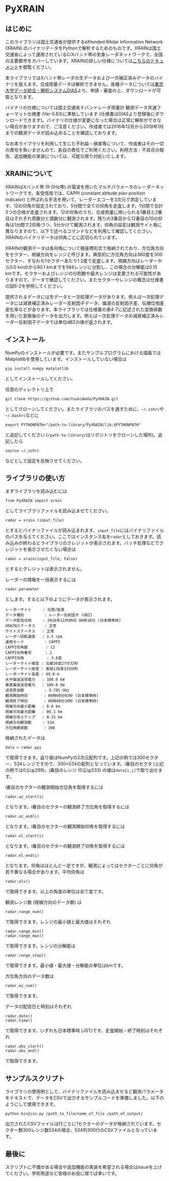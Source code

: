 # PyXRAIN

## はじめに

このライブラリは国土交通省が提供するeXtended RAdar Information Network (XRAIN) のバイナリデータをPythonで解析するためのものです。XRAINは国土交通省によって運用されているC/Xバンド帯の気象レーダネットワークで、全国の主要都市をカバーしています。XRAINの詳しい仕様については[こちらのドキュメント](http://www.nilim.go.jp/lab/bcg/siryou/tnn/tnn0909pdf/ks090915.pdf)を御覧ください。

本ライブラリではXバンド帯レーダの生データおよび一次補正済みデータのバイナリを扱えます。合成雨量データは解析できません。各種データについては[東京大学データ統合・解析システムDIAS](https://diasjp.net/service/xrain-data/)より、申請・審査の上、ダウンロードが可能となります。

バイナリの仕様については国土交通省Ｘバンドレーダ雨量計 観測データ共通フォーマット仕様書 (Ver 0.83)に準拠しています (仕様書はDIASより登録後にダウンロードできます)。バイナリの仕様が変更になった場合は正常に解析ができない場合がありますので、ご注意ください。作成者では2016年12月から2019年1月までの観測データが読み込めることを確認しております。

なお本ライブラリを利用して生じた不利益・損害等について、作成者はその一切の責任を負いませんので、各自の責任でご利用ください。利用方法・不具合の報告、追加機能の実装については、可能な限り対処いたします。


## XRAINについて
XRAINはXバンド帯 (9 GHz帯) の電波を用いたマルチパラメータのレーダーネットワークです。各受信局では、CAPPI (constant altitude plan position indicator) と呼ばれる手法を用いて、レーダーエコーを3次元で測定しています。12の仰角が設定されており、5分間で全ての仰角を走査します。1分間で合計3つの合格が走査されます。12の仰角のうち、合成雨量に用いられる1番目と2番目はそれぞれ奇数分と偶数分に観測されます。残りの3番目から12番目の10の仰角は1分間で2仰角づつ、5分かけて観測されます。仰角の設定は観測サイト毎に異なりますので、以下で述べるコマンドなどを利用して確認してください。XRAINのバイナリデータは仰角ごとに区切られています。

XRAINの観測データは各仰角について極座標形式で格納されており、方位角方向をセクター、視線方向をレンジと呼びます。典型的に方位角方向は360度を300セクター、すなわち1セクターあたり1.2度で走査します。視線方向はレーダーから0.0 kmのから80.1 kmまでを584レンジに分割し、この場合の分解能は0.15 kmです。セクターおよびレンジの分割数や最大レンジは変更される可能性がありますので、データで確認してください。またセクターやレンジの概念は仕様書の図6-2を参照してください。

提供されるデータには生データと一次処理データがあります。例えば一次処理データには減衰補正済みレーダー反射因子データ、偏波の反射因子差、伝播位相差変化率などがあります。本ライブラリでは仕様書の表4-7に記述された変換係数を用いた変換後のデータを出力します。例えば一次処理データの減衰補正済みレーダー反射因子データでは単位dBZの値が返されます。

## インストール
NumPyのインストールが必要です。またサンプルプログラムにおける描画ではMatplotlibを使用しています。インストールしていない場合は
```
pip install numpy matplotlib
```
としてインストールしてください。

任意のディレクトリ上で
```
git clone https://github.com/YuukiWada/PyXRAIN.git
```
としてクローンしてください。またライブラリのパスを通すために、`~/.zshrc`や`~/.bashrc`などに
```
export PYTHONPATH="/path-to-library/PyXRAIN/lib:$PYTHONPATH"
```
と追記してください (`/path-to-library/`はリポジトリをクローンした場所)。追記したら
```
source ~/.zshrc
```
などとして設定を反映させてください。

## ライブラリの使い方
まずライブラリを読み込むには
```
from PyXRAIN import xrain
```
としてライブラリファイルを読み込ませてください。
```
radar = xrain.(input_file)
```
とするとバイナリファイルが読み込まれます。`input_file`にはバイナリファイルのパスを与えてください。ここではインスタンス名を`radar`としておきます。読み込みが終わるとライブラリのクレジットが表示されます。バッチ処理などでクレジットを表示させたくない場合は
```
radar = xrain(input_file, False)
```
とするとクレジットは表示されません。

レーダーの情報を一括表示するには
```
radar.parameter
```
とします。すると以下のようにデータが表示されます。
```
レーダーサイト     : 北陸/能美
データ種別         : レーダー反射因子 (dBZ)
データ配信日時     : 2016年12月08日 00時10分 (日本標準時)
XRAINステータス    : 正常
サイトステータス   : 正常
レーダー回転速度   : 3.5 rpm
運用モード         : CAPPI
CAPPI仰角数        : 12
CAPPI仰角番号      : 2
CAPPI仰角          : 3.6度
レーダーサイト緯度 : 北緯36度27分32秒
レーダーサイト経度 : 東経136度33分9秒
レーダーサイト高度 : 49.0 m
水平偏波送信電力   : 100.0 kW
垂直偏波送信電力   : 100.0 kW
送信周波数         : 9.785 GHz
観測開始時刻       : 00時09分03秒 (日本標準時)
観測終了時刻       : 00時09分20秒 (日本標準時)
視線方向最小距離   : 0.0 km
視線方向最大距離   : 80.1 km
視線方向ステップ   : 0.15 km
視線方向観測数     : 534
方位角観測数       : 300
```

格納されたデータは
```
data = radar.ppi
```
で取得できます。返り値はNumPyの2次元配列です。上記の例では300セクター、534レンジですので、300×534の配列となっています。i番目のセクタ (上記の例では0≦i≦299)、j番目のレンジ (0≦i≦533) の値は`data[i,j]`で取り出せます。

i番目のセクターの観測開始方位角を取得するには
```
radar.az_start(i)
```
となります。i番目のセクターの観測終了方位角を取得するには
```
radar.az_end(i)
```
となります。i番目のセクターの観測開始仰角を取得するには
```
radar.el_start(i)
```
となります。i番目のセクターの観測終了仰角を取得するには
```
radar.el_end(i)
```
となります。仰角はほとんど一定ですが、観測によってはセクターごとに仰角が若干異なる場合があります。平均仰角は
```
radar.elv()
```
で取得できます。以上の角度の単位は全て度です。

観測レンジ数 (視線方向のデータ数) は
```
radar.range_num()
```
で取得できます。レンジの最小値と最大値はそれぞれ
```
radar.range_min()
radar.range_max()
```
で取得できます。レンジの分解能は
```
radar.range_step()
```
で取得できます。最小値・最大値・分解能の単位はkmです。

方位角方向のデータ数は
```
radar.az_num()
```
で取得できます。

データの配信日と時刻はそれぞれ
```
radar.date()
radar.time()
```
で取得できます。いずれも日本標準時 (JST)です。走査開始・終了時刻はそれぞれ
```
radar.obs_start()
radar.obs_end()
```
で取得できます。

## サンプルスクリプト
ライブラリの使用例として、バイナリファイルを読み込ませると観測パラメータをテキストで、データをCSVで出力するサンプルコードを準備しました。以下のようにして使用できます。
```
python bin2csv.py /path_to_file/name_of_file /path_of_output/
```
出力されたCSVファイルは行ごとに1セクターのデータが格納されています。セクター数300レンジ数534の場合、534列300行のCSVファイルとなっています。

## 最後に
スクリプトに不備がある場合や追加機能の実装を希望される場合はissueを上げてください。学術用途など皆様のお役に経てば幸いです。
